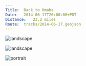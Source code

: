 ```yaml
---
Title:	Back to Omaha
Date:	2014-06-17T20:00:00+PDT
Distance:	23.2 miles
Route:	tracks/2014-06-17.geojson
---
```


![landscape](https://farm3.staticflickr.com/2911/14360284158_5ec9e537a5.jpg "Emigrant sculpture in Omaha")

![landscape](https://farm4.staticflickr.com/3926/14566984243_b548686bc4.jpg "Emigrant sculpture")

![portrait](https://farm6.staticflickr.com/5583/14546866815_810339b0d3.jpg "Omaha bike shop")
